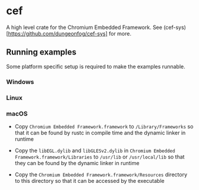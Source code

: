 # cef

A high level crate for the Chromium Embedded Framework. See
(cef-sys)[https://github.com/dungeonfog/cef-sys] for more.

## Running examples

Some platform specific setup is required to make the examples runnable.

### Windows

### Linux

### macOS

- Copy `Chromium Embedded Framework.framework` to
  `/Library/Frameworks` so that it can be found by rustc in compile
  time and the dynamic linker in runtime

- Copy the `libEGL.dylib` and `libGLESv2.dylib` in `Chromium Embedded
  Framework.framework/Libraries` to `/usr/lib` or `/usr/local/lib` so
  that they can be found by the dynamic linker in runtime

- Copy the `Chromium Embedded Framework.framework/Resources` directory
  to this directory so that it can be accessed by the executable
